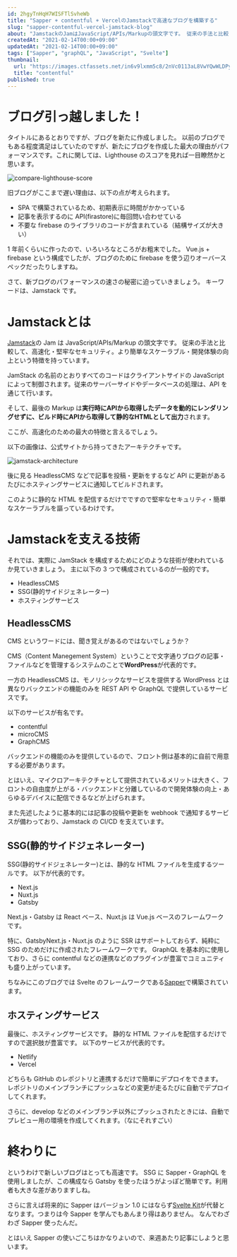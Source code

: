```yaml
---
id: 2hgyTnHqH7WISFTlSvheWb
title: "Sapper + contentful + VercelのJamstackで高速なブログを構築する"
slug: "sapper-contentful-vercel-jamstack-blog"
about: "JamstackのJamはJavaScript/APIs/Markupの頭文字です。 従来の手法と比較して、高速化・堅牢なセキュリティ。より簡単なスケーラブル・開発体験の向上という特徴を持っています。実行時にAPIから取得したデータを動的にレンダリングせずに、ビルド時にAPIから取得して静的なHTMLとして出力されます。"
createdAt: "2021-02-14T00:00+09:00"
updatedAt: "2021-02-14T00:00+09:00"
tags: ["Sapper", "graphQL", "JavaScript", "Svelte"]
thumbnail:
  url: "https://images.ctfassets.net/in6v9lxmm5c8/2nVc0113aL8VwYQwWLDPyl/90bc28445ce7ff4ee2c190a858defee5/contentful.jpg"
  title: "contentful"
published: true
---
```

# ブログ引っ越しました！

タイトルにあるとおりですが、ブログを新たに作成しました。
以前のブログでもある程度満足はしていたのですが、新たにブログを作成した最大の理由がパフォーマンスです。これに関しては、Lighthouse のスコアを見れば一目瞭然かと思います。

![compare-lighthouse-score](//images.ctfassets.net/in6v9lxmm5c8/6gm2HbmC8ZHjgm2fiPOTRx/be24cbf6369735fa4194f294069975d8/____________________________2021-02-14_20.38.52.png)

旧ブログがここまで遅い理由は、以下の点が考えられます。

- SPA で構築されているため、初期表示に時間がかかっている
- 記事を表示するのに API(firastore)に毎回問い合わせている
- 不要な firebase のライブラリのコードが含まれている（結構サイズが大きい）

1 年前くらいに作ったので、いろいろなところがお粗末でした。
Vue.js + firebase という構成でしたが、ブログのために firebase を使う辺りオーバースペックだったりしますね。

さて、新ブログのパフォーマンスの速さの秘密に迫っていきましょう。
キーワードは、Jamstack です。

# Jamstackとは

[Jamstack](https://jamstack.org/)の Jam は JavaScript/APIs/Markup の頭文字です。
従来の手法と比較して、高速化・堅牢なセキュリティ。より簡単なスケーラブル・開発体験の向上という特徴を持っています。

JamStack の名前のとおりすべてのコードはクライアントサイドの JavaScript によって制御されます。従来のサーバーサイドやデータベースの処理は、API を通じて行います。

そして、最後の Markup は**実行時にAPIから取得したデータを動的にレンダリングせずに、ビルド時にAPIから取得して静的なHTMLとして出力**されます。

ここが、高速化のための最大の特徴と言えるでしょう。

以下の画像は、公式サイトから持ってきたアーキテクチャです。

![jamstack-architecture](//images.ctfassets.net/in6v9lxmm5c8/5oQMw62AcnUbxyKoW3bmHz/09eb4da9bbaaad25f985fac71db75b90/architecture.svg)

後に見る HeadlessCMS などで記事を投稿・更新をするなど API に更新があるたびにホスティングサービスに通知してビルドされます。

このように静的な HTML を配信するだけでですので堅牢なセキュリティ・簡単なスケーラブルを謳っているわけです。

# Jamstackを支える技術

それでは、実際に JamStack を構成するためにどのような技術が使われているか見ていきましょう。
主に以下の 3 つで構成されているのが一般的です。

- HeadlessCMS
- SSG(静的サイドジェネレーター)
- ホスティングサービス

## HeadlessCMS

CMS というワードには、聞き覚えがあるのではないでしょうか？

CMS（Content Manegement System）ということで文字通りブログの記事・ファイルなどを管理するシステムのことで**WordPress**が代表的です。

一方の HeadlessCMS は、モノリシックなサービスを提供する WordPress とは異なりバックエンドの機能のみを REST API や GraphQL で提供しているサービスです。

以下のサービスが有名です。

- contentful
- microCMS
- GraphCMS

バックエンドの機能のみを提供しているので、フロント側は基本的に自前で用意する必要があります。

とはいえ、マイクロアーキテクチャとして提供されているメリットは大きく、フロントの自由度が上がる・バックエンドと分離しているので開発体験の向上・あらゆるデバイスに配信できるなどが上げられます。

また先述したように基本的には記事の投稿や更新を webhook で通知するサービスが備わっており、Jamstack の CI/CD を支えています。

## SSG(静的サイドジェネレーター)

SSG(静的サイドジェネレーター)とは、静的な HTML ファイルを生成するツールです。
以下が代表的です。

- Next.js
- Nuxt.js
- Gatsby

Next.js・Gatsby は React ベース、Nuxt.js は Vue.js ベースのフレームワークです。

特に、GatsbyNext.js・Nuxt.js のように SSR はサポートしておらず、純粋に SSG のためだけに作成されたフレームワークです。
GraphQL を基本的に使用しており、さらに contentful などの連携などのプラグインが豊富でコミュニティも盛り上がっています。

ちなみにこのブログでは Svelte のフレームワークである[Sapper](https://sapper.svelte.dev/)で構築されています。

## ホスティングサービス

最後に、ホスティングサービスです。
静的な HTML ファイルを配信するだけですので選択肢が豊富です。
以下のサービスが代表的です。

- Netlify
- Vercel

どちらも GitHub のレポジトリと連携するだけで簡単にデプロイをできます。
レポジトリのメインブランチにプッシュなどの変更が走るたびに自動でデプロイしてくれます。

さらに、develop などのメインブランチ以外にプッシュされたときには、自動でプレビュー用の環境を作成してくれます。（なにそれすごい）

# 終わりに

というわけで新しいブログはとっても高速です。
SSG に Sapper・GraphQL を使用しましたが、この構成なら Gatsby を使ったほうがよっぽど簡単です。利用者も大きな差がありますしね。

さらに言えば将来的に Sapper はバージョン 1.0 にはならず[Svelte Kit](https://svelte.dev/blog/whats-the-deal-with-sveltekit)が代替となります。つまりは今 Sapper を学んでもあんまり得はありません。
なんでわざわざ Sapper 使ったんだ。

とはいえ Sapper の使いごこちはかなりよいので、来週あたり記事にしようと思います。
